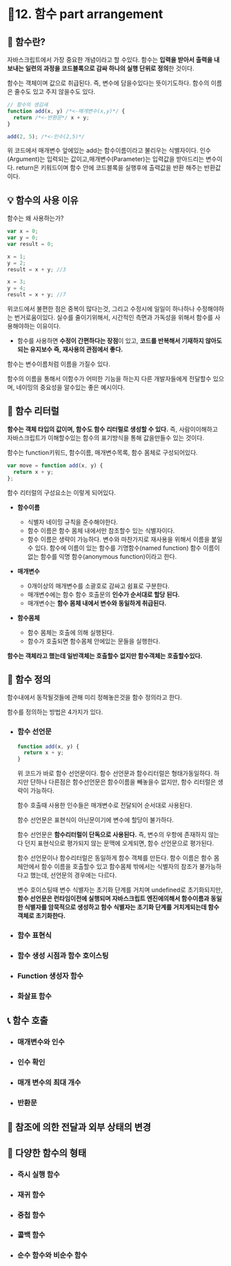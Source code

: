 # 🎈12. 함수 part arrangement

## 🔎 함수란?

자바스크립트에서 가장 중요한 개념이라고 할 수있다.
함수는 **입력을 받아서 출력을 내보내는 일련의 과정을 코드블록으로 감싸 하나의 실행 단위로 정의**한 것이다.

함수는 객체이며 값으로 취급된다. 즉, 변수에 담을수있다는 뜻이기도하다.
함수의 이름은 줄수도 있고 주지 않을수도 있다.

```javascript
// 함수의 생김새
function add(x, y) /*<-매개변수(x,y)*/ {
  return /*<-반환문*/ x + y;
}

add(2, 5); /*<-인수(2,5)*/
```

위 코드에서 매개변수 앞에있는 add는 함수이름이라고 불리우는 식별자이다.
인수(Argument)는 입력되는 값이고,매개변수(Parameter)는 입력값을 받아드리는 변수이다.
return은 키워드이며 함수 안에 코드블록을 실행후에 출력값을 반환 해주는 반환값이다.

## 💡 함수의 사용 이유

함수는 왜 사용하는가?

```javascript
var x = 0;
var y = 0;
var result = 0;

x = 1;
y = 2;
result = x + y; //3

x = 3;
y = 4;
result = x + y; //7
```

위코드에서 불편한 점은 중복이 많다는것, 그리고 수정시에 일일이 하나하나 수정해야하는 번거로움이있다. 실수를 줄이기위해서, 시간적인 측면과 가독성을 위해서 함수를 사용해야하는 이유이다.

- 함수를 사용하면 **수정이 간편하다는 장점**이 있고, **코드를 반복해서 기재하지 않아도 되는 유지보수 즉, 재사용의 관점에서 좋다.**

함수는 변수이름처럼 이름을 가질수 있다.

함수의 이름을 통해서 이함수가 어떠한 기능을 하는지 다른 개발자들에게 전달할수 있으며, 네이밍의 중요성을 알수있는 좋은 예시이다.

## 📰 함수 리터럴

**함수는 객체 타입의 값이며, 함수도 함수 리터럴로 생성할 수 있다.**
즉, 사람이이해하고 자바스크립트가 이해할수있는 함수의 표기방식을 통해 값을만들수 있는 것이다.

함수는 function키워드, 함수이름, 매개변수목록, 함수 몸체로 구성되어있다.

```javascript
var move = function add(x, y) {
  return x + y;
};
```

함수 리터럴의 구성요소는 이렇게 되어있다.

- **함수이름**

  - 식별자 네이밍 규칙을 준수해야한다.
  - 함수 이름은 함수 몸체 내에서만 참조할수 있는 식별자이다.
  - 함수 이름은 생략이 가능하다. 변수와 마찬가지로 재사용을 위해서 이름을 붙일수 있다.
    함수에 이름이 있는 함수를 기명함수(named function) 함수 이름이 없는 함수를 익명 함수(anonymous function)이라고 한다.

- **매개변수**

  - 0개이상의 매개변수를 소괄호로 감싸고 쉼표로 구분한다.
  - 매개변수에는 함수 함수 호출문의 **인수가 순서대로 할당 된다.**
  - 매개변수는 **함수 몸체 내에서 변수와 동일하게 취급된다.**

- **함수몸체**
  - 함수 몸체는 호출에 의해 실행된다.
  - 함수가 호출되면 함수몸체 안에있는 문들을 실행한다.

**함수는 객체라고 했는데 일반객체는 호출할수 없지만 함수객체는 호출할수있다.**

## 🧮 함수 정의

함수내에서 동작될것들에 관해 미리 정해놓은것을 함수 정의라고 한다.

함수를 정의하는 방법은 4가지가 있다.

- ### 함수 선언문

  ```javascript
  function add(x, y) {
    return x + y;
  }
  ```

  위 코드가 바로 함수 선언문이다.
  함수 선언문과 함수리터럴은 형태가동일하다. 하지만 단하나 다른점은 함수선언문은 함수이름을 빼놓을수 없지만, 함수 리터럴은 생략이 가능하다.

  함수 호출때 사용한 인수들은 매개변수로 전달되어 순서대로 사용된다.

  함수 선언문은 표현식이 아닌문이기에 변수에 할당이 불가하다.

  함수 선언문은 **함수리터럴이 단독으로 사용된다.** 즉, 변수의 우항에 존재하지 않는다 던지 표현식으로 평가되지 않는 문맥에 오게되면, 함수 선언문으로 평가된다.

  함수 선언문이나 함수리터럴은 동일하게 함수 객체를 만든다.
  함수 이름은 함수 몸체안에서 함수 이름을 호출할수 있고 함수몸체 밖에서는 식별자의 참조가 불가능하다고 했는데, 선언문의 경우에는 다르다.

  변수 호이스팅때 변수 식별자는 초기화 단계를 거치며 undefined로 초기화되지만,
  **함수 선언문은 런타임이전에 실행되며 자바스크립트 엔진에의해서 함수이름과 동일한 식별자를 암묵적으로 생성하고 함수 식별자는 초기화 단계를 거치게되는데 함수 객체로 초기화한다.**

- ### 함수 표현식

- ### 함수 생성 시점과 함수 호이스팅

- ### Function 생성자 함수
- ### 화살표 함수

## 📞 함수 호출

- ### 매개변수와 인수
- ### 인수 확인
- ### 매개 변수의 최대 개수
- ### 반환문

## 📩 참조에 의한 전달과 외부 상태의 변경

## 🔮 다양한 함수의 형태

- ### 즉시 실행 함수
- ### 재귀 함수
- ### 중첩 함수
- ### 콜백 함수
- ### 순수 함수와 비순수 함수
